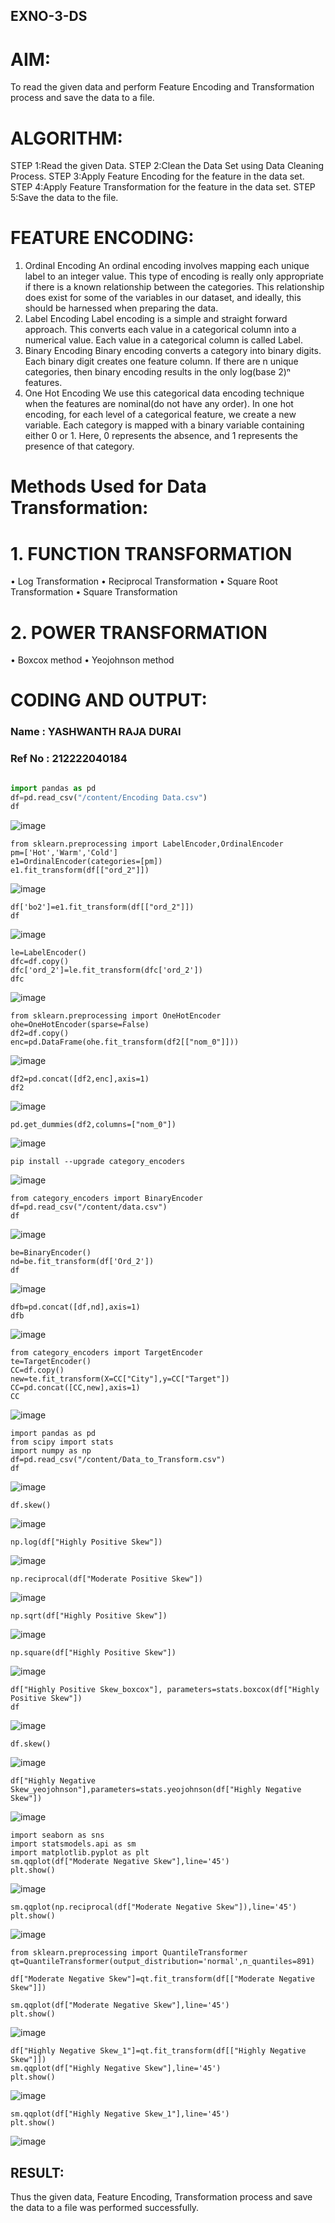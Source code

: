 ## EXNO-3-DS

# AIM:
To read the given data and perform Feature Encoding and Transformation process and save the data to a file.

# ALGORITHM:
STEP 1:Read the given Data.
STEP 2:Clean the Data Set using Data Cleaning Process.
STEP 3:Apply Feature Encoding for the feature in the data set.
STEP 4:Apply Feature Transformation for the feature in the data set.
STEP 5:Save the data to the file.

# FEATURE ENCODING:
1. Ordinal Encoding
An ordinal encoding involves mapping each unique label to an integer value. This type of encoding is really only appropriate if there is a known relationship between the categories. This relationship does exist for some of the variables in our dataset, and ideally, this should be harnessed when preparing the data.
2. Label Encoding
Label encoding is a simple and straight forward approach. This converts each value in a categorical column into a numerical value. Each value in a categorical column is called Label.
3. Binary Encoding
Binary encoding converts a category into binary digits. Each binary digit creates one feature column. If there are n unique categories, then binary encoding results in the only log(base 2)ⁿ features.
4. One Hot Encoding
We use this categorical data encoding technique when the features are nominal(do not have any order). In one hot encoding, for each level of a categorical feature, we create a new variable. Each category is mapped with a binary variable containing either 0 or 1. Here, 0 represents the absence, and 1 represents the presence of that category.

# Methods Used for Data Transformation:
  # 1. FUNCTION TRANSFORMATION
• Log Transformation
• Reciprocal Transformation
• Square Root Transformation
• Square Transformation
  # 2. POWER TRANSFORMATION
• Boxcox method
• Yeojohnson method

# CODING AND OUTPUT:
### Name : YASHWANTH RAJA DURAI
### Ref No : 212222040184

```python

import pandas as pd
df=pd.read_csv("/content/Encoding Data.csv")
df
```
![image](https://github.com/silambarasan2004/EXNO-3-DS/assets/119559917/cc340a1e-f3a2-400e-ac49-5b7bf117d5b5)

```
from sklearn.preprocessing import LabelEncoder,OrdinalEncoder
pm=['Hot','Warm','Cold']
e1=OrdinalEncoder(categories=[pm])
e1.fit_transform(df[["ord_2"]])
```
![image](https://github.com/silambarasan2004/EXNO-3-DS/assets/119559917/28366754-2cdd-4b9e-b8fa-5c14d8ca8246)


```
df['bo2']=e1.fit_transform(df[["ord_2"]])
df
```

![image](https://github.com/silambarasan2004/EXNO-3-DS/assets/119559917/8bc656e8-e43f-4de3-8b59-bee2cadfb3a8)


```
le=LabelEncoder()
dfc=df.copy()
dfc['ord_2']=le.fit_transform(dfc['ord_2'])
dfc
```
![image](https://github.com/silambarasan2004/EXNO-3-DS/assets/119559917/278befe7-e32c-4f95-8ec2-783d9f8676a8)


```
from sklearn.preprocessing import OneHotEncoder
ohe=OneHotEncoder(sparse=False)
df2=df.copy()
enc=pd.DataFrame(ohe.fit_transform(df2[["nom_0"]]))
```

![image](https://github.com/silambarasan2004/EXNO-3-DS/assets/119559917/98b553e3-fc38-4f0a-bc62-0e4c8b59b4e4)


```
df2=pd.concat([df2,enc],axis=1)
df2
```

![image](https://github.com/silambarasan2004/EXNO-3-DS/assets/119559917/05905b28-3bab-439a-93d2-ab3c8755784c)


```
pd.get_dummies(df2,columns=["nom_0"])
```

![image](https://github.com/silambarasan2004/EXNO-3-DS/assets/119559917/2ae2a20d-9c3c-4e97-a23b-75b9fb1f1b31)


```
pip install --upgrade category_encoders
```
![image](https://github.com/silambarasan2004/EXNO-3-DS/assets/119559917/695e0d3b-a033-4c63-95c8-3800f9531032)


```
from category_encoders import BinaryEncoder
df=pd.read_csv("/content/data.csv")
df
```

![image](https://github.com/silambarasan2004/EXNO-3-DS/assets/119559917/b6e590b9-92ca-472b-97be-53b11e3285dd)


```
be=BinaryEncoder()
nd=be.fit_transform(df['Ord_2'])
df
```

![image](https://github.com/silambarasan2004/EXNO-3-DS/assets/119559917/4b777c13-2102-4e43-b958-33da8257d763)


```
dfb=pd.concat([df,nd],axis=1)
dfb
```

![image](https://github.com/silambarasan2004/EXNO-3-DS/assets/119559917/cb77f4e7-372b-4eb4-9b59-d8b5f6221364)


```
from category_encoders import TargetEncoder
te=TargetEncoder()
CC=df.copy()
new=te.fit_transform(X=CC["City"],y=CC["Target"])
CC=pd.concat([CC,new],axis=1)
CC
```

![image](https://github.com/silambarasan2004/EXNO-3-DS/assets/119559917/1835f03b-60f5-4f7d-8cdb-a828cc2ec365)


```
import pandas as pd
from scipy import stats
import numpy as np
df=pd.read_csv("/content/Data_to_Transform.csv")
df
```

![image](https://github.com/silambarasan2004/EXNO-3-DS/assets/119559917/916e5147-6338-41b5-b634-83c82b14d7db)


```
df.skew()
```

![image](https://github.com/silambarasan2004/EXNO-3-DS/assets/119559917/0e51a43e-348b-4548-aff4-6991090ea7ef)


```
np.log(df["Highly Positive Skew"])
```

![image](https://github.com/silambarasan2004/EXNO-3-DS/assets/119559917/a3f6559f-c64e-4231-be46-d1551e14294b)


```
np.reciprocal(df["Moderate Positive Skew"])
```

![image](https://github.com/silambarasan2004/EXNO-3-DS/assets/119559917/593ffb36-2642-446c-bfb3-1c5a56526fe7)


```
np.sqrt(df["Highly Positive Skew"])
```

![image](https://github.com/silambarasan2004/EXNO-3-DS/assets/119559917/4f9de43f-70cf-4a43-99cb-a2a470074871)


```
np.square(df["Highly Positive Skew"])
```

![image](https://github.com/silambarasan2004/EXNO-3-DS/assets/119559917/d2c46f82-745a-4ed6-8255-783c52171db5)


```
df["Highly Positive Skew_boxcox"], parameters=stats.boxcox(df["Highly Positive Skew"])
df
```

![image](https://github.com/silambarasan2004/EXNO-3-DS/assets/119559917/465118fe-93a9-46e8-8eac-48158abf99d7)


```
df.skew()
```
![image](https://github.com/silambarasan2004/EXNO-3-DS/assets/119559917/a9a788d9-fd58-4176-849f-a6059eda05c9)


```
df["Highly Negative Skew_yeojohnson"],parameters=stats.yeojohnson(df["Highly Negative Skew"])
```

![image](https://github.com/silambarasan2004/EXNO-3-DS/assets/119559917/5733d06e-6c36-467c-90a9-66120905f17d)


```
import seaborn as sns
import statsmodels.api as sm
import matplotlib.pyplot as plt
sm.qqplot(df["Moderate Negative Skew"],line='45')
plt.show()
```

![image](https://github.com/silambarasan2004/EXNO-3-DS/assets/119559917/ebcd8f9c-c5be-409e-970f-154ada76cb16)



```
sm.qqplot(np.reciprocal(df["Moderate Negative Skew"]),line='45')
plt.show()
```

![image](https://github.com/silambarasan2004/EXNO-3-DS/assets/119559917/279cc6b3-6ae4-4d0a-a6cf-5d10f0acf240)



```
from sklearn.preprocessing import QuantileTransformer
qt=QuantileTransformer(output_distribution='normal',n_quantiles=891)

df["Moderate Negative Skew"]=qt.fit_transform(df[["Moderate Negative Skew"]])

sm.qqplot(df["Moderate Negative Skew"],line='45')
plt.show()
```

![image](https://github.com/silambarasan2004/EXNO-3-DS/assets/119559917/364797e3-1fc8-4e02-a722-a76605211320)



```
df["Highly Negative Skew_1"]=qt.fit_transform(df[["Highly Negative Skew"]])
sm.qqplot(df["Highly Negative Skew"],line='45')
plt.show()
```

![image](https://github.com/silambarasan2004/EXNO-3-DS/assets/119559917/04d2c438-5e05-46de-92cb-80554f9569ed)



```
sm.qqplot(df["Highly Negative Skew_1"],line='45')
plt.show()
```

![image](https://github.com/silambarasan2004/EXNO-3-DS/assets/119559917/63af3c45-4261-4953-9ccb-0910c3181a3e)




## RESULT:
Thus the given data, Feature Encoding, Transformation process and save the data to a file was performed successfully.
       
